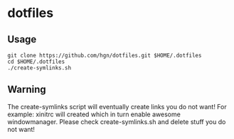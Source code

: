 dotfiles
========

Usage
-----

	git clone https://github.com/hgn/dotfiles.git $HOME/.dotfiles
	cd $HOME/.dotfiles
	./create-symlinks.sh

Warning
-------

The create-symlinks script will eventually create links you do not want! For
example: xinitrc will created which in turn enable awesome windowmanager.
Please check create-symlinks.sh and delete stuff you do not want!
